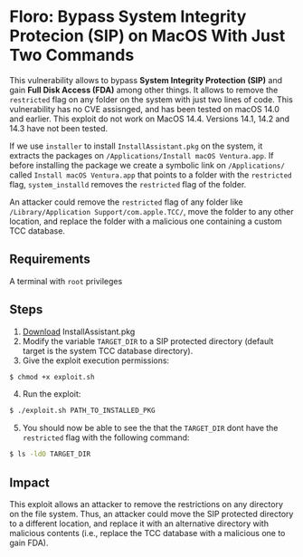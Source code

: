 # Floro: Bypass System Integrity Protecion (SIP) on MacOS With Just Two Commands
This vulnerability allows to bypass **System Integrity Protection (SIP)** and gain **Full Disk Access (FDA)** among other things. It allows to remove the `restricted` flag on any folder on the system with just two lines of code. This vulnerability has no CVE assisnged, and has been tested on macOS 14.0 and earlier. This exploit do not work on MacOS 14.4. Versions 14.1, 14.2 and 14.3 have not been tested.

If we use `installer` to install `InstallAssistant.pkg` on the system, it extracts the packages on `/Applications/Install macOS Ventura.app`. If before installing the package we create a symbolic link on `/Applications/` called `Install macOS Ventura.app` that points to a folder with the `restricted` flag, `system_installd` removes the `restricted` flag of the folder.

An attacker could remove the `restricted` flag of any folder like `/Library/Application Support/com.apple.TCC/`, move the folder to any other location, and replace the folder with a malicious one containing a custom TCC database.

## Requirements
A terminal with `root` privileges

## Steps
1. [Download](https://mrmacintosh.com/macos-ventura-13-full-installer-database-download-directly-from-apple/) InstallAssistant.pkg
2. Modify the variable `TARGET_DIR` to a SIP protected directory (default target is the system TCC database directory).
3. Give the exploit execution permissions:
```sh
$ chmod +x exploit.sh
```
4. Run the exploit:
```sh
$ ./exploit.sh PATH_TO_INSTALLED_PKG
```
5. You should now be able to see the that the `TARGET_DIR` dont have the `restricted` flag with the following command:
```sh
$ ls -ldO TARGET_DIR
```

## Impact
This exploit allows an attacker to remove the restrictions on any directory on the file system. Thus, an attacker could move the SIP protected directory to a different location, and replace it with an alternative directory with malicious contents (i.e., replace the TCC database with a malicious one to gain FDA).
